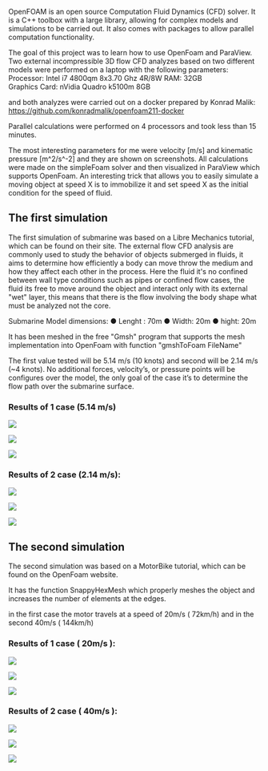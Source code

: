 

OpenFOAM is an open source Computation Fluid Dynamics (CFD) solver. It is a C++ toolbox with a large library, allowing for complex models and simulations to be carried out. It also comes with packages to allow parallel computation functionality.

The goal of this project was to learn how to use OpenFoam and ParaView. Two external incompressible 3D flow CFD analyzes based on two different models were performed on a laptop with the following parameters:																																														Processor: Intel i7 4800qm 8x3.70 Ghz 4R/8W
RAM: 32GB 														
Graphics Card: nVidia Quadro k5100m 8GB

and both analyzes were carried out on a docker prepared by Konrad Malik:
https://github.com/konradmalik/openfoam211-docker

Parallel calculations were performed on 4 processors and took less than 15 minutes.

The most interesting parameters for me were velocity [m/s] and kinematic pressure [m^2/s^-2] and they are shown on screenshots. All calculations were made on the simpleFoam solver and then visualized in ParaView which supports OpenFoam. An interesting trick that allows you to easily simulate a moving object at speed X is to immobilize it and set speed X as the initial condition for the speed of fluid.

## The first simulation

The first simulation of submarine was based on a Libre Mechanics tutorial, which can be found on their site.
The external flow CFD analysis are commonly used to study the behavior of objects submerged in fluids, it aims to determine how efficiently a body can move throw the medium and how they affect each other in the process.
Here the fluid it's no confined between wall type conditions such as pipes or confined flow cases, the fluid its free to move around the object and interact only with its external "wet" layer, this means that there is the flow involving the body shape what must be analyzed not the core.

Submarine Model dimensions: 
● Lenght : 70m 
● Width: 20m 
● hight: 20m 

It has been meshed in the free "Gmsh" program that supports the mesh implementation into OpenFoam with function "gmshToFoam FileName"

The first value tested will be 5.14 m/s (10 knots) and second will be 2.14 m/s (~4 knots). No additional forces, velocity’s, or pressure points will be configures over the model, the only goal of the case it’s to determine the flow path over the submarine surface. 



### Results of 1 case (5.14 m/s)

![](images/Sub12.png)

![](images/Sub11.png)

![](images/Sub13.png)

### Results of 2 case (2.14 m/s):

![](images/3-414.png)

![](images/2-414.png)

![](images/1-414.png)

## The second simulation

The second simulation was based on a MotorBike tutorial, which can be found on the OpenFoam website.

It has the function SnappyHexMesh which properly meshes the object and increases the number of elements at the edges.

in the first case the motor travels at a speed of 20m/s ( 72km/h) and in the second 40m/s ( 144km/h)

### Results of 1 case ( 20m/s ):

![](images/Motor14.png)

![](images/Motor12.png)

![](images/Motor13.png)

### Results of 2 case ( 40m/s ):

![](images/Motor21.png)

![](images/Motor22.png)

![](images/Motor23.png)
